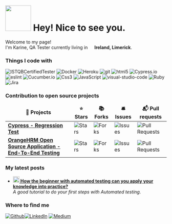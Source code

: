 <h1><img src="https://emojis.slackmojis.com/emojis/images/1577447864/7377/hello_fox.gif?1577447864" width="80"/> Hey! Nice to see you.</h1>


<p>Welcome to my page! </br> I'm Karine, QA Tester currently living in <img src="https://icons-for-free.com/iconfiles/png/512/ireland+icon-1320166577828392475.png" width="13"/> <b>Ireland, Limerick</b>. </p>
<h3>Things I code with</h3>
<p>
  <img alt="ISTQBCertifiedTester" src="https://img.shields.io/badge/-ISTQBCertifiedTester-46a2f1?style=flat-square&logo=ISTQBCertifiedTester&logoColor=white" />
  <img alt="Docker" src="https://img.shields.io/badge/-Docker-46a2f1?style=flat-square&logo=docker&logoColor=white" />
  <img alt="Heroku" src="https://img.shields.io/badge/-Heroku-430098?style=flat-square&logo=heroku&logoColor=white" />
  <img alt="git" src="https://img.shields.io/badge/-Git-F05032?style=flat-square&logo=git&logoColor=white" />
  <img alt="html5" src="https://img.shields.io/badge/-HTML5-E34F26?style=flat-square&logo=html5&logoColor=white" />
  <img alt="Cypress.io" src="https://img.shields.io/badge/-cypress-43853d?style=flat-square&logo=cypress&logoColor=green" />
  <img alt="eslint" src="https://img.shields.io/badge/-eslint-43853d?style=flat-square&logo=eslint&logoColor=green" />
  <img alt="Cucumber.io" src="https://img.shields.io/badge/-Cucumber-43853d?style=flat-square&logo=Cucumber&logoColor=white" />
  <img alt="Css3" src="https://img.shields.io/badge/-Css3-43853d?style=flat-square&logo=Css3&logoColor=white" />
  <img alt="JavaScript" src="https://img.shields.io/badge/-JavaScript-43853d?style=flat-square&logo=JavaScript&logoColor=white" />
  <img alt="visual-studio-code" src="https://img.shields.io/badge/-visualstudiocode-43853d?style=flat-square&logo=visual-studio-code&logoColor=white" />
  <img alt="Ruby" src="https://img.shields.io/badge/-Ruby-43853d?style=flat-square&logo=Ruby&logoColor=white" />
  <img alt="Jira" src="https://img.shields.io/badge/-Jira-43853d?style=flat-square&logo=Jira&logoColor=white" />
</p>
<h3>Contribution to open source projects</h3>
<table>
  <thead align="center">
    <tr border: none;>
      <td><b>🎁 Projects</b></td>
      <td><b>⭐ Stars</b></td>
      <td><b>📚 Forks</b></td>
      <td><b>🛎 Issues</b></td>
      <td><b>📬 Pull requests</b></td>
    </tr>
  </thead>
  <tbody>
    <tr>
      <td><a href="https://github.com/karinecord/cypress-regression-test"><b>Cypress - Regression Test</b></a></td>
     <td><img alt="Stars" src="https://img.shields.io/github/stars/karinecord/cypress-regression-test?style=flat-square&labelColor=343b41"/></td>
      <td><img alt="Forks" src="https://img.shields.io/github/forks/karinecord/cypress-regression-test?style=flat-square&labelColor=343b41"/></td>
      <td><img alt="Issues" src="https://img.shields.io/github/issues/karinecord/cypress-regression-test?style=flat-square&labelColor=343b41"/></td>
      <td><img alt="Pull Requests" src="https://img.shields.io/github/issues-pr/karinecord/cypress-regression-test?style=flat-square&labelColor=343b41"/></td>
    </tr>
	  <tr>
      <td><a href="https://github.com/karinecord/orangehrm"><b>OrangeHRM Open Source Application - End-To-End Testing</b></a></td>
      <td><img alt="Stars" src="https://img.shields.io/github/stars/karinecord/orangehrm?style=flat-square&labelColor=343b41"/></td>
      <td><img alt="Forks" src="https://img.shields.io/github/forks/karinecord/orangehrm?style=flat-square&labelColor=343b41"/></td>
      <td><img alt="Issues" src="https://img.shields.io/github/issues/karinecord/orangehrm?style=flat-square&labelColor=343b41"/></td>
      <td><img alt="Pull Requests" src="https://img.shields.io/github/issues-pr/karinecord/orangehrm?style=flat-square&labelColor=343b41"/></td>
    </tr>
  </tbody>
</table>
<h3>My latest posts</h3>
<ul>
  <li><a href="https://medium.com/@karinecordeiroribeiro"><b><img src="https://emojipedia-us.s3.dualstack.us-west-1.amazonaws.com/thumbs/240/apple/237/gear_2699.png" width="20" alt="new" /> How the beginner with automated testing can you  apply your knowledge into practice?
</b></a><br/><i>A good tutorial to do your first steps with Automated testing.</i></li>
  
</ul>

<h3>Where to find me</h3>
<p><a href="https://github.com/karinecord" target="_blank"><img alt="Github" src="https://img.shields.io/badge/GitHub-%2312100E.svg?&style=for-the-badge&logo=Github&logoColor=white" /></a><a href="https://www.linkedin.com/in/karine-c-ribeiro/" target="_blank"><img alt="LinkedIn" src="https://img.shields.io/badge/linkedin-%230077B5.svg?&style=for-the-badge&logo=linkedin&logoColor=white" /></a> <a href="https://medium.com/@karinecordeiroribeiro/about target="_blank"><img alt="Medium" src="https://img.shields.io/badge/medium-%2312100E.svg?&style=for-the-badge&logo=medium&logoColor=white" /></a>
</p>



